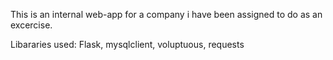 This is an internal web-app for a company i have been assigned to do as an excercise.


Libararies used:
    Flask, mysqlclient, voluptuous, requests
